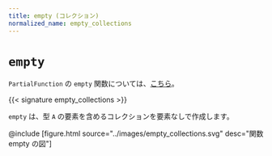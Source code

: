 ```yaml
---
title: empty (コレクション)
normalized_name: empty_collections
---
```


# `empty`

`PartialFunction` の `empty` 関数については、[こちら](./empty_PartialFunction)。

{{< signature empty_collections >}}

`empty` は、型 `A` の要素を含めるコレクションを要素なしで作成します。

@include [figure.html source="../images/empty_collections.svg" desc="関数 empty の図"]
